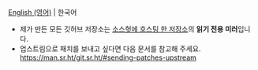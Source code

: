 [English (영어)](./README.md) | 한국어

* 제가 만든 모든 깃허브 저장소는 [소스헛에 호스팅 한 저장소][srht]의 **읽기
  전용 미러**입니다.
* 업스트림으로 패치를 보내고 싶다면 다음 문서를 참고해 주세요.
  https://man.sr.ht/git.sr.ht/#sending-patches-upstream

[srht]: https://sr.ht/~chabulhwi/

<!--
**chabulhwi/chabulhwi** is a ✨ _special_ ✨ repository because its `README.md` (this file) appears on your GitHub profile.

Here are some ideas to get you started:

- 🔭 I’m currently working on ...
- 🌱 I’m currently learning ...
- 👯 I’m looking to collaborate on ...
- 🤔 I’m looking for help with ...
- 💬 Ask me about ...
- 📫 How to reach me: ...
- 😄 Pronouns: ...
- ⚡ Fun fact: ...
-->

